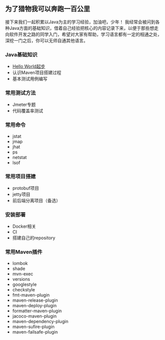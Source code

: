 ## 为了猎物我可以奔跑一百公里

接下来我们一起积累以Java为主的学习经验，加油吧，少年！
我经常会被问到各种Java方面的基础知识，借着自己经验把核心的内容记录下来，以便于那些想走向软件开发之路的同学入门，希望对大家有帮助，学习语言都有一定的相通之处，深挖一门之后，你可以无师自通其他语言。  

### Java基础知识  
- [Hello World起步](http://www.baidu.com)  
- 认识Maven项目搭建过程
- 基本测试用例编写  

### 常用测试方法  
- Jmeter专题  
- 代码覆盖率测试  

### 常用命令  
- jstat  
- jmap  
- jhat  
- ps
- netstat  
- lsof  

### 常用项目搭建   
- protobuf项目  
- jetty项目  
- 前后端分离项目（备选） 
    
### 安装部署   
- Docker相关  
- CI  
- 搭建自己的repository  

### 常用Maven插件  
- lombok  
- shade  
- mvn-exec  
- versions  
- googlestyle  
- checkstyle  
- fmt-maven-plugin  
- maven-release-plugin  
- maven-deploy-plugin  
- formatter-maven-plugin  
- jacoco-maven-plugin  
- maven-dependency-plugin
- maven-sufire-plugin  
- maven-failsafe-plugin  
